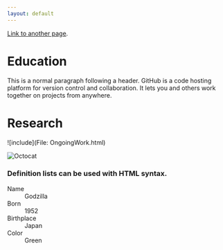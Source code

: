 ```yaml
---
layout: default
---
```


[Link to another page](./another-page.html).

# Education

This is a normal paragraph following a header. GitHub is a code hosting platform for version control and collaboration. It lets you and others work together on projects from anywhere.

# Research

![include](File: OngoingWork.html)

![Octocat](https://github.githubassets.com/images/icons/emoji/octocat.png)


### Definition lists can be used with HTML syntax.

<dl>
<dt>Name</dt>
<dd>Godzilla</dd>
<dt>Born</dt>
<dd>1952</dd>
<dt>Birthplace</dt>
<dd>Japan</dd>
<dt>Color</dt>
<dd>Green</dd>
</dl>
